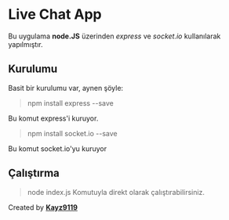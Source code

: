 # Live Chat App
Bu uygulama **node.JS** üzerinden *express* ve *socket.io* kullanılarak yapılmıştır.
## Kurulumu
Basit bir kurulumu var, aynen şöyle:
> npm install express --save

Bu komut express'i kuruyor.
> npm install socket.io --save

Bu komut socket.io'yu kuruyor

## Çalıştırma
>node index.js
Komutuyla direkt olarak çalıştırabilirsiniz.

Created by [**Kayz9119**](http://kerem.plutonbilisim.online)

